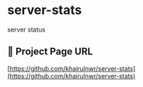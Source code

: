 # server-stats
server status

## 🔗 Project Page URL  
[https://github.com/khairulnwr/server-stats](https://github.com/khairulnwr/server-stats)
